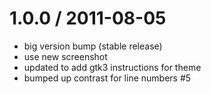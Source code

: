 
1.0.0 / 2011-08-05 
==================

  * big version bump (stable release)
  * use new screenshot
  * updated to add gtk3 instructions for theme
  * bumped up contrast for line numbers #5

